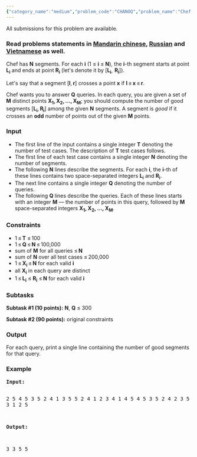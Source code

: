 ```yaml
---
{"category_name":"medium","problem_code":"CHANOQ","problem_name":"Chef and odd queries","languages_supported":{"0":"C","1":"CPP14","2":"JAVA","3":"PYTH","4":"PYTH 3.5","5":"PYPY","6":"CS2","7":"PAS fpc","8":"PAS gpc","9":"RUBY","10":"PHP","11":"GO","12":"NODEJS","13":"HASK","14":"rust","15":"SCALA","16":"swift","17":"D","18":"PERL","19":"FORT","20":"WSPC","21":"ADA","22":"CAML","23":"ICK","24":"BF","25":"ASM","26":"CLPS","27":"PRLG","28":"ICON","29":"SCM qobi","30":"PIKE","31":"ST","32":"NICE","33":"LUA","34":"BASH","35":"NEM","36":"LISP sbcl","37":"LISP clisp","38":"SCM guile","39":"JS","40":"ERL","41":"TCL","42":"kotlin","43":"PERL6","44":"TEXT","45":"SCM chicken","46":"CLOJ","47":"COB","48":"FS"},"max_timelimit":4,"source_sizelimit":50000,"problem_author":"markysha","problem_tester":null,"date_added":"21-01-2018","tags":{"0":"feb18","1":"markysha","2":"medium","3":"persistence","4":"segment","5":"sqrt"},"editorial_url":"https://discuss.codechef.com/problems/CHANOQ","time":{"view_start_date":1518427800,"submit_start_date":1518427800,"visible_start_date":1518427800,"end_date":1735669800},"is_direct_submittable":false,"layout":"problem"}
---
```

<span class="solution-visible-txt">All submissions for this problem are available.</span><h3>Read problems statements in <a target="_blank" 
href="http://www.codechef.com/download/translated/FEB18/mandarin/CHANOQ.pdf">Mandarin chinese</a>, <a target="_blank" 
href="http://www.codechef.com/download/translated/FEB18/russian/CHANOQ.pdf">Russian</a> and <a target="_blank" 
href="http://www.codechef.com/download/translated/FEB18/vietnamese/CHANOQ.pdf">Vietnamese</a> as well.</h3>

<p>Chef has <b>N</b> segments. For each <b>i</b> (1 ≤ <b>i</b> ≤ <b>N</b>), the <b>i</b>-th segment starts at point <b>L<sub>i</sub></b> and ends at point <b>R<sub>i</sub></b> (let's denote it by [<b>L<sub>i</sub></b>,  <b>R<sub>i</sub></b>]).</p>

<p>Let's say that a segment [<b>l</b>, <b>r</b>] crosses a point <b>x</b> if <b>l</b> ≤ <b>x</b> ≤ <b>r</b>.</p>

<p>Chef wants you to answer <b>Q</b> queries. In each query, you are given a set of <b>M</b> distinct points <b>X<sub>1</sub>, X<sub>2</sub>, ..., X<sub>M</sub></b>; you should compute the number of good segments [<b>L<sub>i</sub></b>, <b>R<sub>i</sub></b>] among the given <b>N</b> segments. A segment is <i>good</i> if it crosses an <b>odd</b> number of points out of the given <b>M</b> points.</p>

<h3>Input</h3>
<ul>
<li>The first line of the input contains a single integer <b>T</b> denoting the number of test cases. The description of <b>T</b> test cases follows.</li>
<li>The first line of each test case contains a single integer <b>N</b> denoting the number of segments.</li>
<li>The following <b>N</b> lines describe the segments. For each <b>i</b>, the <b>i</b>-th of these lines contains two space-separated integers <b>L<sub>i</sub></b> and <b>R<sub>i</sub></b>.</li>
<li>The next line contains a single integer <b>Q</b> denoting the number of queries.</li>
<li>The following <b>Q</b> lines describe the queries. Each of these lines starts with an integer <b>M</b> — the number of points in this query, followed by <b>M</b> space-separated integers <b>X<sub>1</sub>, X<sub>2</sub>, ..., X<sub>M</sub></b>.</li>
</ul>

<h3>Constraints</h3>
<ul>
<li>1 ≤ <b>T</b> ≤ 100</li>
<li>1 ≤ <b>Q</b> ≤ <b>N</b> ≤ 100,000</li>
<li>sum of <b>M</b> for all queries ≤ <b>N</b></li>
<li>sum of <b>N</b> over all test cases ≤ 200,000</li>
<li>1 ≤ <b>X<sub>i</sub></b> ≤ <b>N</b> for each valid <b>i</b></li>
<li>all <b>X<sub>i</sub></b> in each query are distinct</li>
<li>1 ≤ <b>L<sub>i</sub></b> ≤ <b>R<sub>i</sub></b> ≤ <b>N</b> for each valid <b>i</b></li>
</ul>

<h3>Subtasks</h3>
<p><b>Subtask #1 (10 points):</b> <b>N</b>, <b>Q</b> ≤ 300</p>

<p><b>Subtask #2 (90 points):</b> original constraints</p>

<h3>Output</h3>
<p>For each query, print a single line containing the number of good segments for that query.</p>

<h3><b>Example</b></h3>
<pre><b>Input:</b>

2
5
4 5
3 5
2 4
1 3
5 5
2
4 1 2 3 4
1 4
5
4 5
3 5
2 4
2 3
5 5
2
2 2 5
3 1 2 5

<b>Output:</b>

3
3
5
5
</pre>

